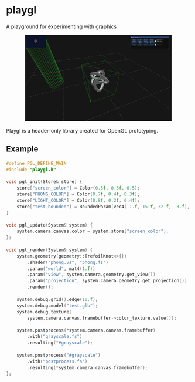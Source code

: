 # playgl
A playground for experimenting with graphics

<p align="center"><img src="example.jpg" alt="example" width="400"/></p>

Playgl is a header-only library created for OpenGL prototyping.

## Example
```c++
#define PGL_DEFINE_MAIN
#include "playgl.h"

void pgl_init(Store& store) {
    store["screen_color"] = Color(0.5f, 0.5f, 0.5);
    store["PHONG_COLOR"] = Color(0.7f, 0.4f, 0.3f);
    store["LIGHT_COLOR"] = Color(0.8f, 0.2f, 0.4f);
    store["test_bounded"] = BoundedParam(vec4(-1.f, 15.f, 32.f, -3.f), -5, 50);
}

void pgl_update(System& system) {
    system.camera.canvas.color = system.store["screen_color"];
};

void pgl_render(System& system) {
    system.geometry(geometry::TrefoilKnot<>{})
        .shader("phong.vs", "phong.fs")
        .param("world", mat4(1.f))
        .param("view", system.camera.geometry.get_view())
        .param("projection", system.camera.geometry.get_projection())
        .render();

    system.debug.grid().edge(10.f);
    system.debug.model("test.glb");
    system.debug.texture(
        system.camera.canvas.framebuffer->color_texture.value());

    system.postprocess(*system.camera.canvas.framebuffer)
        .with("grayscale.fs")
        .resulting("#grayscale");

    system.postprocess("#grayscale")
        .with("postprocess.fs")
        .resulting(*system.camera.canvas.framebuffer);
};
```
